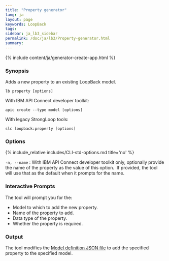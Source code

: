 ```yaml
---
title: "Property generator"
lang: ja
layout: page
keywords: LoopBack
tags:
sidebar: ja_lb3_sidebar
permalink: /doc/ja/lb3/Property-generator.html
summary:
---
```


{% include content/ja/generator-create-app.html %}

### Synopsis

Adds a new property to an existing LoopBack model.

```
lb property [options]
```

With IBM API Connect developer toolkit:

```
apic create --type model [options]
```

With legacy StrongLoop tools:

```
slc loopback:property [options]
```

### Options

{% include_relative includes/CLI-std-options.md title='no' %}

`-n, --name`
: With IBM API Connect developer toolkit only, optionally provide the name of the
property as the value of this option. 
If provided, the tool will use that as the default when it prompts for the name.

### Interactive Prompts

The tool will prompt you for the:

*   Model to which to add the new property.
*   Name of the property to add.
*   Data type of the property.
*   Whether the property is required.

### Output

The tool modifies the [Model definition JSON file](Model-definition-JSON-file.html) to add the specified property to the specified model.
